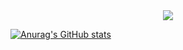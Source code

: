 

<div align="center">
<img src="https://media4.giphy.com/media/pg5IBLw1nHKANuVRlF/200w.webp"></img>
</div>


[![Anurag's GitHub stats](https://github-readme-stats.vercel.app/api?username=zqadiri)](https://github.com/anuraghazra/github-readme-stats&show_icons=true&theme=dark)
